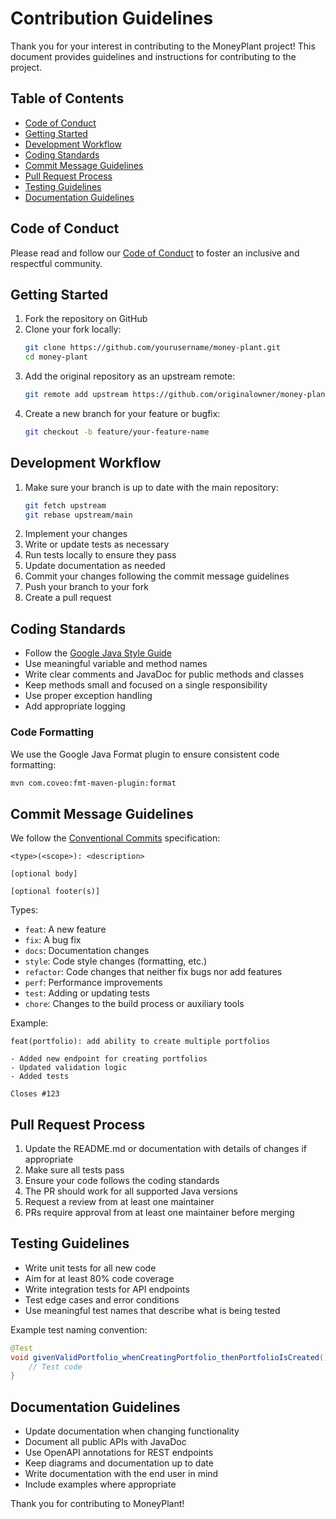 # Contribution Guidelines

Thank you for your interest in contributing to the MoneyPlant project! This document provides guidelines and instructions for contributing to the project.

## Table of Contents

- [Code of Conduct](#code-of-conduct)
- [Getting Started](#getting-started)
- [Development Workflow](#development-workflow)
- [Coding Standards](#coding-standards)
- [Commit Message Guidelines](#commit-message-guidelines)
- [Pull Request Process](#pull-request-process)
- [Testing Guidelines](#testing-guidelines)
- [Documentation Guidelines](#documentation-guidelines)

## Code of Conduct

Please read and follow our [Code of Conduct](CODE_OF_CONDUCT.md) to foster an inclusive and respectful community.

## Getting Started

1. Fork the repository on GitHub
2. Clone your fork locally:
   ```bash
   git clone https://github.com/yourusername/money-plant.git
   cd money-plant
   ```
3. Add the original repository as an upstream remote:
   ```bash
   git remote add upstream https://github.com/originalowner/money-plant.git
   ```
4. Create a new branch for your feature or bugfix:
   ```bash
   git checkout -b feature/your-feature-name
   ```

## Development Workflow

1. Make sure your branch is up to date with the main repository:
   ```bash
   git fetch upstream
   git rebase upstream/main
   ```
2. Implement your changes
3. Write or update tests as necessary
4. Run tests locally to ensure they pass
5. Update documentation as needed
6. Commit your changes following the commit message guidelines
7. Push your branch to your fork
8. Create a pull request

## Coding Standards

- Follow the [Google Java Style Guide](https://google.github.io/styleguide/javaguide.html)
- Use meaningful variable and method names
- Write clear comments and JavaDoc for public methods and classes
- Keep methods small and focused on a single responsibility
- Use proper exception handling
- Add appropriate logging

### Code Formatting

We use the Google Java Format plugin to ensure consistent code formatting:

```bash
mvn com.coveo:fmt-maven-plugin:format
```

## Commit Message Guidelines

We follow the [Conventional Commits](https://www.conventionalcommits.org/) specification:

```
<type>(<scope>): <description>

[optional body]

[optional footer(s)]
```

Types:
- `feat`: A new feature
- `fix`: A bug fix
- `docs`: Documentation changes
- `style`: Code style changes (formatting, etc.)
- `refactor`: Code changes that neither fix bugs nor add features
- `perf`: Performance improvements
- `test`: Adding or updating tests
- `chore`: Changes to the build process or auxiliary tools

Example:
```
feat(portfolio): add ability to create multiple portfolios

- Added new endpoint for creating portfolios
- Updated validation logic
- Added tests

Closes #123
```

## Pull Request Process

1. Update the README.md or documentation with details of changes if appropriate
2. Make sure all tests pass
3. Ensure your code follows the coding standards
4. The PR should work for all supported Java versions
5. Request a review from at least one maintainer
6. PRs require approval from at least one maintainer before merging

## Testing Guidelines

- Write unit tests for all new code
- Aim for at least 80% code coverage
- Write integration tests for API endpoints
- Test edge cases and error conditions
- Use meaningful test names that describe what is being tested

Example test naming convention:
```java
@Test
void givenValidPortfolio_whenCreatingPortfolio_thenPortfolioIsCreated() {
    // Test code
}
```

## Documentation Guidelines

- Update documentation when changing functionality
- Document all public APIs with JavaDoc
- Use OpenAPI annotations for REST endpoints
- Keep diagrams and documentation up to date
- Write documentation with the end user in mind
- Include examples where appropriate

Thank you for contributing to MoneyPlant!